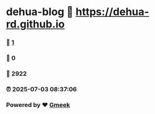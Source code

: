# dehua-blog :link: https://dehua-rd.github.io 
### :page_facing_up: [1](https://dehua-rd.github.io/tag.html) 
### :speech_balloon: 0 
### :hibiscus: 2922 
### :alarm_clock: 2025-07-03 08:37:06 
### Powered by :heart: [Gmeek](https://github.com/Meekdai/Gmeek)
